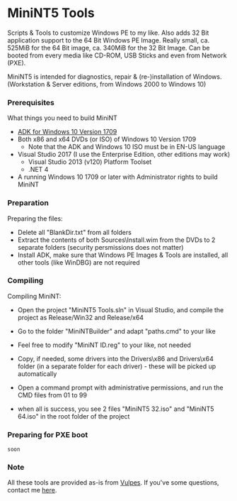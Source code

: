 # MiniNT5 Tools

Scripts & Tools to customize Windows PE to my like. Also adds 32 Bit application support to the 64 Bit Windows PE Image.
Really small, ca. 525MiB for the 64 Bit image, ca. 340MiB for the 32 Bit Image.
Can be booted from every media like CD-ROM, USB Sticks and even from Network (PXE).

MiniNT5 is intended for diagnostics, repair & (re-)installation of Windows. (Workstation & Server editions, from Windows 2000 to Windows 10)

### Prerequisites

What things you need to build MiniNT

* [ADK for Windows 10 Version 1709](https://go.microsoft.com/fwlink/p/?linkid=859206)
* Both x86 and x64 DVDs (or ISO) of Windows 10 Version 1709
	* Note that the ADK and Windows 10 ISO must be in EN-US language
* Visual Studio 2017 (I use the Enterprise Edition, other editions may work)
	* Visual Studio 2013 (v120) Platform Toolset
	* .NET 4
* A running Windows 10 1709 or later with Administrator rights to build MiniNT

### Preparation

Preparing the files:

* Delete all "BlankDir.txt" from all folders
* Extract the contents of both Sources\Install.wim from the DVDs to 2 separate folders (security persmissions does not matter)
* Install ADK, make sure that Windows PE Images & Tools are installed, all other tools (like WinDBG) are not required

### Compiling

Compiling MiniNT:

* Open the project "MiniNT5 Tools.sln" in Visual Studio, and compile the project as Release/Win32 and Release/x64
* Go to the folder "MiniNTBuilder" and adapt "paths.cmd" to your like
* Feel free to modify "MiniNT ID.reg" to your like, not needed
* Copy, if needed, some drivers into the Drivers\x86 and Drivers\x64 folder (in a separate folder for each driver) - these will be picked up automatically
* Open a command prompt with administrative permissions, and run the CMD files from 01 to 99

* when all is success, you see 2 files "MiniNT5 32.iso" and "MiniNT5 64.iso" in the root folder of the project

### Preparing for PXE boot

```
soon
```

### Note

All these tools are provided as-is from [Vulpes](https://vulpes.lu).
If you've some questions, contact me [here](https://go.vulpes.lu/contact).


